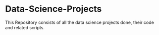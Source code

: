 # Data-Science-Projects
This Repository consists of all the data science projects done, their code and related scripts.
